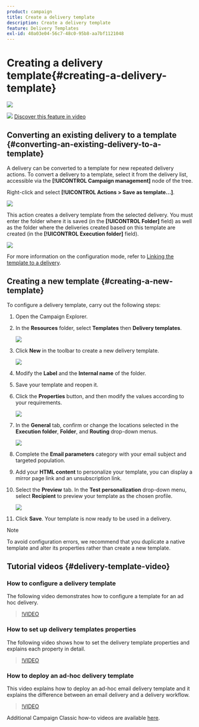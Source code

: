 ```yaml
---
product: campaign
title: Create a delivery template
description: Create a delivery template
feature: Delivery Templates
exl-id: 40a03e04-56c7-48c0-95b8-aa7bf1121048
---
```

# Creating a delivery template{#creating-a-delivery-template}

![](../../assets/common.svg)

![](assets/do-not-localize/how-to-video.png) [Discover this feature in video](#delivery-template-video)

## Converting an existing delivery to a template {#converting-an-existing-delivery-to-a-template}

A delivery can be converted to a template for new repeated delivery actions. To convert a delivery to a template, select it from the delivery list, accessible via the **[!UICONTROL Campaign management]** node of the tree.

Right-click and select **[!UICONTROL Actions > Save as template...]**.

![](assets/s_ncs_user_campaign_save_as_scenario.png)

This action creates a delivery template from the selected delivery. You must enter the folder where it is saved (in the **[!UICONTROL Folder]** field) as well as the folder where the deliveries created based on this template are created (in the **[!UICONTROL Execution folder]** field).

![](assets/s_ncs_user_campaign_save_as_scenario_a.png)

For more information on the configuration mode, refer to [Linking the template to a delivery](creating-a-delivery-from-a-template.md#linking-the-template-to-a-delivery).

## Creating a new template {#creating-a-new-template}

To configure a delivery template, carry out the following steps:

1. Open the Campaign Explorer.
1. In the **Resources** folder, select **Templates** then **Delivery templates**.

   ![](assets/delivery_template_1.png)

1. Click **New** in the toolbar to create a new delivery template.

   ![](assets/delivery_template_2.png)

1. Modify the **Label** and the **Internal name** of the folder.
1. Save your template and reopen it.
1. Click the **Properties** button, and then modify the values according to your requirements.

   ![](assets/delivery_template_3.png)

1. In the **General** tab, confirm or change the locations selected in the **Execution folder**, **Folder**, and **Routing** drop-down menus.

   ![](assets/delivery_template_4.png)

1. Complete the **Email parameters** category with your email subject and targeted population.
1. Add your **HTML content** to personalize your template, you can display a mirror page link and an unsubscription link.
1. Select the **Preview** tab. In the **Test personalization** drop-down menu, select **Recipient** to preview your template as the chosen profile.

   ![](assets/delivery_template_5.png)

1. Click **Save**. Your template is now ready to be used in a delivery.

>[!NOTE]
>
>To avoid configuration errors, we recommend that you duplicate a native template and alter its properties rather than create a new template.

## Tutorial videos {#delivery-template-video}

### How to configure a delivery template 

The following video demonstrates how to configure a template for an ad hoc delivery.

>[!VIDEO](https://video.tv.adobe.com/v/24066?quality=12)

### How to set up delivery templates properties

The following video shows how to set the delivery template properties and explains each property in detail.

>[!VIDEO](https://video.tv.adobe.com/v/24067?quality=12)

### How to deploy an ad-hoc delivery template

This video explains how to deploy an ad-hoc email delivery template and it explains the difference between an email delivery and a delivery workflow.

>[!VIDEO](https://video.tv.adobe.com/v/24065?quality=12)

Additional Campaign Classic how-to videos are available [here](https://experienceleague.adobe.com/docs/campaign-classic-learn/tutorials/overview.html).

